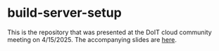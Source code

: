 # build-server-setup

This is the repository that was presented at the DoIT cloud community
meeting on 4/15/2025. The accompanying slides are [here](https://docs.google.com/presentation/d/1sZKc3xrEDo336U2erwCF4MW0lqWzYrfZ/edit?usp=sharing&ouid=108898547709440118108&rtpof=true&sd=true).
